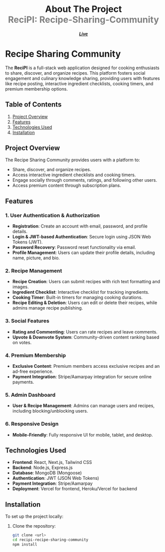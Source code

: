 
<div align="center">
  <h1>About The Project
  <div style="color: #808080">
  ReciPI: Recipe-Sharing-Community
  </div></h1>
  <h5><a href="https://recipi-iota.vercel.app/">
  Live</a> </h5>
</div>

# Recipe Sharing Community

The **ReciPI** is a full-stack web application designed for cooking enthusiasts to share, discover, and organize recipes. This platform fosters social engagement and culinary knowledge sharing, providing users with features like recipe posting, interactive ingredient checklists, cooking timers, and premium membership options.

## Table of Contents

1. [Project Overview](#project-overview)
2. [Features](#features)
3. [Technologies Used](#technologies-used)
4. [Installation](#installation)

## Project Overview

The Recipe Sharing Community provides users with a platform to:
- Share, discover, and organize recipes.
- Access interactive ingredient checklists and cooking timers.
- Engage socially through comments, ratings, and following other users.
- Access premium content through subscription plans.

## Features

### 1. User Authentication & Authorization
- **Registration**: Create an account with email, password, and profile details.
- **Login & JWT-based Authentication**: Secure login using JSON Web Tokens (JWT).
- **Password Recovery**: Password reset functionality via email.
- **Profile Management**: Users can update their profile details, including name, picture, and bio.

### 2. Recipe Management
- **Recipe Creation**: Users can submit recipes with rich text formatting and images.
- **Ingredient Checklist**: Interactive checklist for tracking ingredients.
- **Cooking Timer**: Built-in timers for managing cooking durations.
- **Recipe Editing & Deletion**: Users can edit or delete their recipes, while admins manage recipe publishing.

### 3. Social Features
- **Rating and Commenting**: Users can rate recipes and leave comments.
- **Upvote & Downvote System**: Community-driven content ranking based on votes.

### 4. Premium Membership
- **Exclusive Content**: Premium members access exclusive recipes and an ad-free experience.
- **Payment Integration**: Stripe/Aamarpay integration for secure online payments.

### 5. Admin Dashboard
- **User & Recipe Management**: Admins can manage users and recipes, including blocking/unblocking users.

### 6. Responsive Design
- **Mobile-Friendly**: Fully responsive UI for mobile, tablet, and desktop.

## Technologies Used

- **Frontend**: React, Next.js, Tailwind CSS
- **Backend**: Node.js, Express.js
- **Database**: MongoDB (Mongoose)
- **Authentication**: JWT (JSON Web Tokens)
- **Payment Integration**: Stripe/Aamarpay
- **Deployment**: Vercel for frontend, Heroku/Vercel for backend

## Installation

To set up the project locally:

1. Clone the repository:
   ```bash
   git clone <url>
   cd recipi-recipe-sharing-community
   npm install

   ```